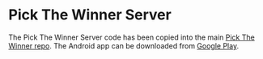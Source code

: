 Pick The Winner Server
======================

The Pick The Winner Server code has been copied into the main [Pick The Winner
repo][1]. The Android app can be downloaded from [Google Play][2].




 [1]: https://github.com/meisteg/PickTheWinner
 [2]: https://play.google.com/store/apps/details?id=com.meiste.greg.ptw
